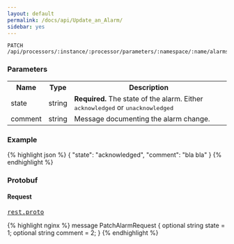 ```yaml
---
layout: default
permalink: /docs/api/Update_an_Alarm/
sidebar: yes
---
```


    PATCH /api/processors/:instance/:processor/parameters/:namespace/:name/alarms/:seqnum
    
### Parameters

<table class="inline">
  <tr>
    <th>Name</th>
    <th>Type</th>
    <th>Description</th>
  </tr>
  <tr>
    <td class="code">state</td>
    <td class="code">string</td>
    <td><strong>Required.</strong> The state of the alarm. Either <tt>acknowledged</tt> or <tt>unacknowledged</tt></td>
  </tr>
  <tr>
    <td class="code">comment</td>
    <td class="code">string</td>
    <td>Message documenting the alarm change.</td>
  </tr>
</table>

### Example

{% highlight json %}
{
  "state": "acknowledged",
  "comment": "bla bla"
}
{% endhighlight %}


### Protobuf

#### Request

<pre class="r header"><a href="/docs/api/rest.proto/">rest.proto</a></pre>
{% highlight nginx %}
message PatchAlarmRequest {
  optional string state = 1;
  optional string comment = 2;
}
{% endhighlight %}
